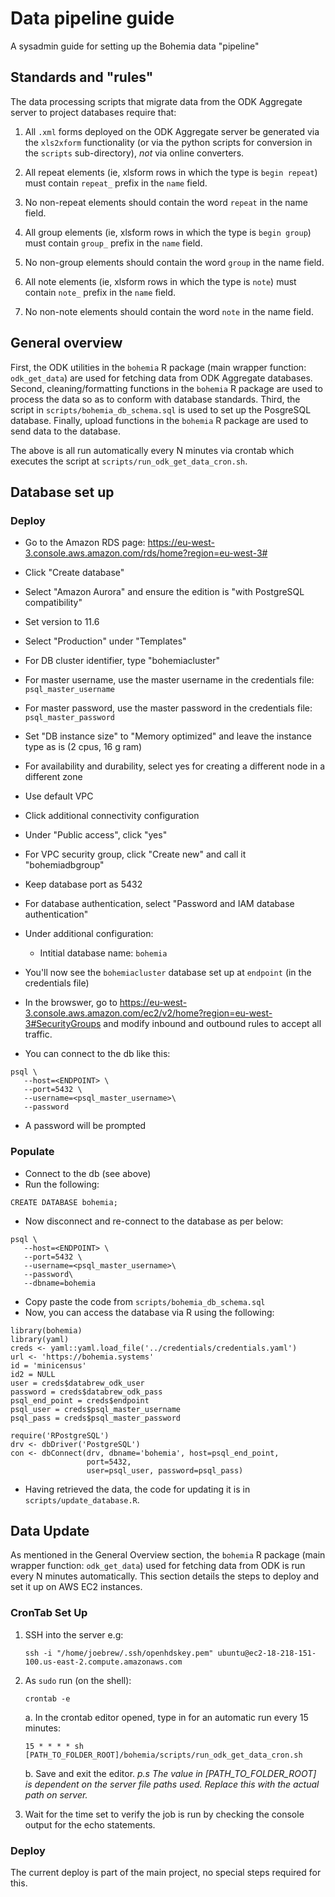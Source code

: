 # Data pipeline guide

A sysadmin guide for setting up the Bohemia data "pipeline"

## Standards and "rules"  

The data processing scripts that migrate data from the ODK Aggregate server to project databases require that: 

1. All `.xml` forms deployed on the ODK Aggregate server be generated via the `xls2xform` functionality (or via the python scripts for conversion in the `scripts` sub-directory), _not_ via online converters.

2. All repeat elements (ie, xlsform rows in which the type is `begin repeat`) must contain `repeat_` prefix in the `name` field.

3. No non-repeat elements should contain the word `repeat` in the name field.

4. All group elements (ie, xlsform rows in which the type is `begin group`) must contain `group_` prefix in the `name` field.

5. No non-group elements should contain the word `group` in the name field.

6. All note elements (ie, xlsform rows in which the type is `note`) must contain `note_` prefix in the `name` field.

7. No non-note elements should contain the word `note` in the name field.


## General overview

First, the ODK utilities in the `bohemia` R package (main wrapper function: `odk_get_data`) are used for fetching data from ODK Aggregate databases. Second, cleaning/formatting functions in the `bohemia` R package are used to process the data so as to conform with database standards. Third, the script in `scripts/bohemia_db_schema.sql` is used to set up the PosgreSQL database. Finally, upload functions in the `bohemia` R package are used to send data to the database. 

The above is all run automatically every N minutes via crontab which executes the script at `scripts/run_odk_get_data_cron.sh`.

## Database set up

### Deploy  

- Go to the Amazon RDS page: https://eu-west-3.console.aws.amazon.com/rds/home?region=eu-west-3#  
- Click "Create database"  
- Select "Amazon Aurora" and ensure the edition is "with PostgreSQL compatibility"  
- Set version to 11.6  
- Select "Production" under "Templates"  
- For DB cluster identifier, type "bohemiacluster"  
- For master username, use the master username in the credentials file: `psql_master_username`
- For master password, use the master password in the credentials file: `psql_master_password`
- Set "DB instance size" to "Memory optimized" and leave the instance type as is (2 cpus, 16 g ram)  
- For availability and durability, select yes for creating a different node in a different zone  
- Use default VPC  
- Click additional connectivity configuration  
- Under "Public access", click "yes"  
- For VPC security group, click "Create new" and call it "bohemiadbgroup"  
- Keep database port as 5432  
- For database authentication, select "Password and IAM database authentication"  
- Under additional configuration:
  - Intitial database name: `bohemia`  
- You'll now see the `bohemiacluster` database set up at `endpoint` (in the credentials file)
- In the browswer, go to https://eu-west-3.console.aws.amazon.com/ec2/v2/home?region=eu-west-3#SecurityGroups and modify inbound and outbound rules to accept all traffic.  

- You can connect to the db like this:  
```
psql \
   --host=<ENDPOINT> \
   --port=5432 \
   --username=<psql_master_username>\
   --password
```
- A password will be prompted  


### Populate

- Connect to the db (see above)  
- Run the following:  
```
CREATE DATABASE bohemia;
``` 
- Now disconnect and re-connect to the database as per below:

```
psql \
   --host=<ENDPOINT> \
   --port=5432 \
   --username=<psql_master_username>\
   --password\
   --dbname=bohemia
```

- Copy paste the code from `scripts/bohemia_db_schema.sql`  
- Now, you can access the database via R using the following:  

```
library(bohemia)
library(yaml)
creds <- yaml::yaml.load_file('../credentials/credentials.yaml')
url <- 'https://bohemia.systems'
id = 'minicensus'
id2 = NULL
user = creds$databrew_odk_user
password = creds$databrew_odk_pass
psql_end_point = creds$endpoint
psql_user = creds$psql_master_username
psql_pass = creds$psql_master_password

require('RPostgreSQL')
drv <- dbDriver('PostgreSQL')
con <- dbConnect(drv, dbname='bohemia', host=psql_end_point, 
                 port=5432,
                 user=psql_user, password=psql_pass)
```

- Having retrieved the data, the code for updating it is in `scripts/update_database.R`.  


## Data Update

As mentioned in the General Overview section, the `bohemia` R package (main wrapper function: `odk_get_data`) used for fetching data from ODK is run every N minutes automatically. This section details the steps to deploy and set it up on AWS EC2 instances.

### CronTab Set Up
1. SSH into the server e.g:

   ```ssh -i "/home/joebrew/.ssh/openhdskey.pem" ubuntu@ec2-18-218-151-100.us-east-2.compute.amazonaws.com```

2. As `sudo` run (on the shell):

   `crontab -e`

   a. In the crontab editor opened, type in for an automatic run every 15 minutes: 
   
      ```15 * * * * sh [PATH_TO_FOLDER_ROOT]/bohemia/scripts/run_odk_get_data_cron.sh```
   
   b. Save and exit the editor.
   _p.s The value in [PATH_TO_FOLDER_ROOT] is dependent on the server file paths used. Replace this with the actual path on server._
3. Wait for the time set to verify the job is run by checking the console output for the echo statements.

### Deploy
The current deploy is part of the main project, no special steps required for this.